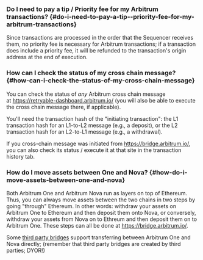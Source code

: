 ### Do I need to pay a tip / Priority fee for my Arbitrum transactions? {#do-i-need-to-pay-a-tip--priority-fee-for-my-arbitrum-transactions}

<p>Since transactions are processed in the order that the Sequencer receives them, no priority fee is necessary for Arbitrum transactions; if a transaction does include a priority fee, it will be refunded to the transaction's origin address at the end of execution.</p>

### How can I check the status of my cross chain message? {#how-can-i-check-the-status-of-my-cross-chain-message}

<p>You can check the status of <em>any </em>Arbitrum cross chain message at <a href="https://retryable-dashboard.arbitrum.io/">https://retryable-dashboard.arbitrum.io/</a> (you will also be able to execute the cross chain message there, if applicable).</p>

<p>You'll need the transaction hash of the "initiating transaction":  the L1 transaction hash for an L1-to-L2 message (e.g., a deposit), or the L2 transaction hash for an L2-to-L1 message (e.g., a withdrawal).</p>

<p></p>

<p>If you cross-chain message was initiated from <a href="https://bridge.arbitrum.io/">https://bridge.arbitrum.io/</a>, you can also check its status / execute it at that site in the transaction history tab. </p>

<p></p>

### How do I move assets between One and Nova? {#how-do-i-move-assets-between-one-and-nova}

<p>Both Arbitrum One and Arbitrum Nova run as layers on top of Ethereum. Thus, you can always move assets between the two chains in two steps by going "through" Ethereum. In other words: withdraw your assets on Arbitrum One to Ethereum and then deposit them onto Nova, or conversely, withdraw your assets from Nova on to Ethreum and then deposit them on to Arbitrum One. These steps can all be done at <a href="https://bridge.arbitrum.io/">https://bridge.arbitrum.io/</a>.</p>

<p>Some <a href="https://portal.arbitrum.one/#bridges">third party bridges</a> support transferring between Arbitrum One and Nova directly; (remember that third party bridges are created by third parties; DYOR!)</p>

<p></p>

